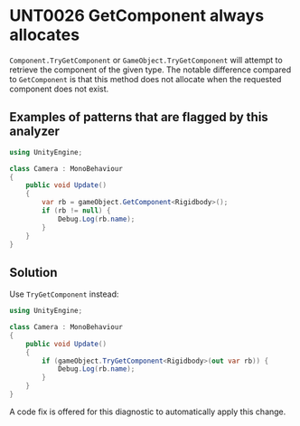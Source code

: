 # UNT0026 GetComponent always allocates

`Component.TryGetComponent` or `GameObject.TryGetComponent` will attempt to retrieve the component of the given type. The notable difference compared to `GetComponent` is that this method does not allocate when the requested component does not exist.

## Examples of patterns that are flagged by this analyzer

```csharp
using UnityEngine;

class Camera : MonoBehaviour
{
    public void Update() 
    {
        var rb = gameObject.GetComponent<Rigidbody>();
        if (rb != null) {
            Debug.Log(rb.name);
        }
    }
}
```

## Solution

Use `TryGetComponent` instead:

```csharp
using UnityEngine;

class Camera : MonoBehaviour
{
    public void Update() 
    {
        if (gameObject.TryGetComponent<Rigidbody>(out var rb)) {
            Debug.Log(rb.name);
        }
    }
}
```

A code fix is offered for this diagnostic to automatically apply this change.